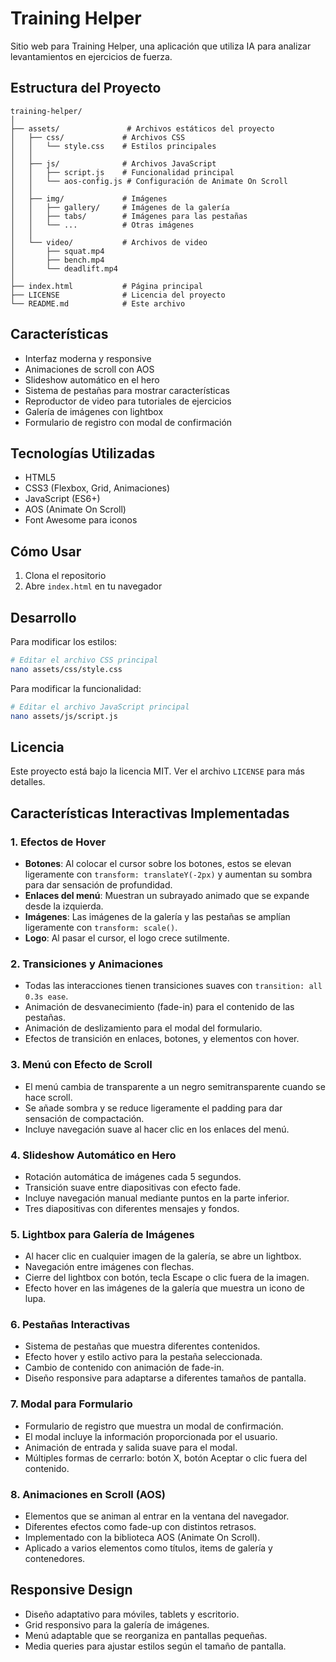 # Training Helper

Sitio web para Training Helper, una aplicación que utiliza IA para analizar levantamientos en ejercicios de fuerza.

## Estructura del Proyecto

```
training-helper/
│
├── assets/               # Archivos estáticos del proyecto
│   ├── css/             # Archivos CSS
│   │   └── style.css    # Estilos principales
│   │
│   ├── js/              # Archivos JavaScript
│   │   ├── script.js    # Funcionalidad principal
│   │   └── aos-config.js # Configuración de Animate On Scroll
│   │
│   ├── img/             # Imágenes
│   │   ├── gallery/     # Imágenes de la galería
│   │   ├── tabs/        # Imágenes para las pestañas
│   │   └── ...          # Otras imágenes
│   │
│   └── video/           # Archivos de video
│       ├── squat.mp4
│       ├── bench.mp4
│       └── deadlift.mp4
│
├── index.html           # Página principal
├── LICENSE              # Licencia del proyecto
└── README.md            # Este archivo
```

## Características

- Interfaz moderna y responsive
- Animaciones de scroll con AOS
- Slideshow automático en el hero
- Sistema de pestañas para mostrar características
- Reproductor de video para tutoriales de ejercicios
- Galería de imágenes con lightbox
- Formulario de registro con modal de confirmación

## Tecnologías Utilizadas

- HTML5
- CSS3 (Flexbox, Grid, Animaciones)
- JavaScript (ES6+)
- AOS (Animate On Scroll)
- Font Awesome para iconos

## Cómo Usar

1. Clona el repositorio
2. Abre `index.html` en tu navegador

## Desarrollo

Para modificar los estilos:
```bash
# Editar el archivo CSS principal
nano assets/css/style.css
```

Para modificar la funcionalidad:
```bash
# Editar el archivo JavaScript principal
nano assets/js/script.js
```

## Licencia

Este proyecto está bajo la licencia MIT. Ver el archivo `LICENSE` para más detalles.

## Características Interactivas Implementadas

### 1. Efectos de Hover
- **Botones**: Al colocar el cursor sobre los botones, estos se elevan ligeramente con `transform: translateY(-2px)` y aumentan su sombra para dar sensación de profundidad.
- **Enlaces del menú**: Muestran un subrayado animado que se expande desde la izquierda.
- **Imágenes**: Las imágenes de la galería y las pestañas se amplían ligeramente con `transform: scale()`.
- **Logo**: Al pasar el cursor, el logo crece sutilmente.

### 2. Transiciones y Animaciones
- Todas las interacciones tienen transiciones suaves con `transition: all 0.3s ease`.
- Animación de desvanecimiento (fade-in) para el contenido de las pestañas.
- Animación de deslizamiento para el modal del formulario.
- Efectos de transición en enlaces, botones, y elementos con hover.

### 3. Menú con Efecto de Scroll
- El menú cambia de transparente a un negro semitransparente cuando se hace scroll.
- Se añade sombra y se reduce ligeramente el padding para dar sensación de compactación.
- Incluye navegación suave al hacer clic en los enlaces del menú.

### 4. Slideshow Automático en Hero
- Rotación automática de imágenes cada 5 segundos.
- Transición suave entre diapositivas con efecto fade.
- Incluye navegación manual mediante puntos en la parte inferior.
- Tres diapositivas con diferentes mensajes y fondos.

### 5. Lightbox para Galería de Imágenes
- Al hacer clic en cualquier imagen de la galería, se abre un lightbox.
- Navegación entre imágenes con flechas.
- Cierre del lightbox con botón, tecla Escape o clic fuera de la imagen.
- Efecto hover en las imágenes de la galería que muestra un icono de lupa.

### 6. Pestañas Interactivas
- Sistema de pestañas que muestra diferentes contenidos.
- Efecto hover y estilo activo para la pestaña seleccionada.
- Cambio de contenido con animación de fade-in.
- Diseño responsive para adaptarse a diferentes tamaños de pantalla.

### 7. Modal para Formulario
- Formulario de registro que muestra un modal de confirmación.
- El modal incluye la información proporcionada por el usuario.
- Animación de entrada y salida suave para el modal.
- Múltiples formas de cerrarlo: botón X, botón Aceptar o clic fuera del contenido.

### 8. Animaciones en Scroll (AOS)
- Elementos que se animan al entrar en la ventana del navegador.
- Diferentes efectos como fade-up con distintos retrasos.
- Implementado con la biblioteca AOS (Animate On Scroll).
- Aplicado a varios elementos como títulos, items de galería y contenedores.

## Responsive Design
- Diseño adaptativo para móviles, tablets y escritorio.
- Grid responsivo para la galería de imágenes.
- Menú adaptable que se reorganiza en pantallas pequeñas.
- Media queries para ajustar estilos según el tamaño de pantalla.
